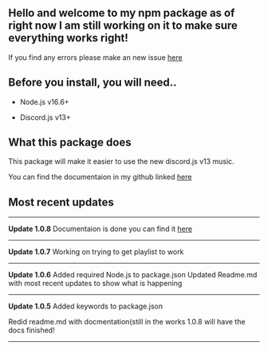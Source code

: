 Hello and welcome to my npm package as of right now I am still working on it to make sure everything works right!
----------------------------------------------------------------------------------------------------------------------

If you find any errors please make an new issue [here](https://github.com/sniper19p/broken_bones-Discord-music/issues)

Before you install, you will need..
--------------------------------------
- Node.js v16.6+

- Discord.js v13+

What this package does
--------------------------
This package will make it easier to use the new discord.js v13 music.

You can find the documentaion in my github linked [here](https://github.com/sniper19p/broken_bones-Discord-music/tree/Docs)


Most recent updates
--------------------
___
**Update 1.0.8**
Documentaion is done you can find it [here](https://github.com/sniper19p/broken_bones-Discord-music/tree/Docs) 
___

**Update 1.0.7**
Working on trying to get playlist to work

___
**Update 1.0.6**
Added required Node.js to package.json
Updated Readme.md with most recent updates to show what is happening
___
**Update 1.0.5**
Added keywords to package.json

Redid readme.md with docmentation(still in the works 1.0.8 will have the docs finished!
___


